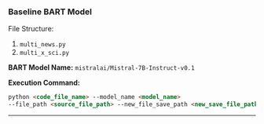### Baseline BART Model

File Structure: 

1. `multi_news.py`
2. `multi_x_sci.py`

**BART Model Name:** `mistralai/Mistral-7B-Instruct-v0.1`

**Execution Command:** 

```md
python <code_file_name> --model_name <model_name> 
--file_path <source_file_path> --new_file_save_path <new_save_file_path>
```
---